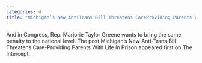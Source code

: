 ```yaml
---
categories: d
title: "Michigan’s New AntiTrans Bill Threatens CareProviding Parents With Life in Prison"
---
```

And in Congress, Rep. Marjorie Taylor Greene wants to bring the same penalty to the national level.
The post Michigan’s New Anti-Trans Bill Threatens Care-Providing Parents With Life in Prison appeared first on The Intercept.
